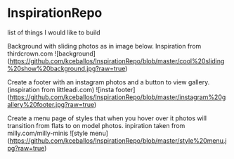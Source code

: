 # InspirationRepo
list of things I would like to build 

Background with sliding photos as in image below. Inspiration from thirdcrown.com
![background] (https://github.com/kceballos/InspirationRepo/blob/master/cool%20sliding%20show%20background.jpg?raw=true)

Create a footer with an instagram photos and a button to view gallery.(inspiration from littleadi.com)
![insta footer] (https://github.com/kceballos/InspirationRepo/blob/master/instagram%20gallery%20footer.jpg?raw=true)

Create a menu page of styles that when you hover over it photos will transition from flats to on model photos.
inpiration taken from milly.com/milly-minis
![style menu] (https://github.com/kceballos/InspirationRepo/blob/master/style%20menu.jpg?raw=true)

